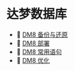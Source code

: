 # 达梦数据库

* 📄 [DM8 备份与还原](siyuan://blocks/20230610173740-54bqb8i)
* 📄 [DM8 部署](siyuan://blocks/20230610173734-o5zm44h)
* 📄 [DM8 常用语句](siyuan://blocks/20230610173801-tmucjr2)
* 📄 [DM8 优化](siyuan://blocks/20230610173808-kl7kgis)

‍
